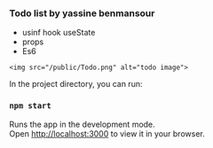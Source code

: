 ### Todo list by yassine benmansour 

   - usinf hook useState
   - props
   - Es6


    <img src="/public/Todo.png" alt="todo image">

In the project directory, you can run:
### `npm start`

Runs the app in the development mode.\
Open [http://localhost:3000](http://localhost:3000) to view it in your browser.


